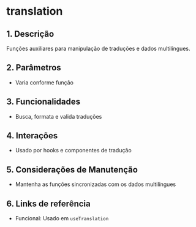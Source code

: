 # translation

## 1. Descrição
Funções auxiliares para manipulação de traduções e dados multilíngues.

## 2. Parâmetros
- Varia conforme função

## 3. Funcionalidades
- Busca, formata e valida traduções

## 4. Interações
- Usado por hooks e componentes de tradução

## 5. Considerações de Manutenção
- Mantenha as funções sincronizadas com os dados multilíngues

## 6. Links de referência
- Funcional: Usado em `useTranslation`
